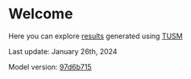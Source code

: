 # Welcome

Here you can explore [results](/tusm-steel-study/results) generated using [TUSM](https://github.com/esma-cgep/tusm)

Last update: January 26th, 2024

Model version: [97d6b715](https://github.com/esma-cgep/TUSM/tree/97d6b7153a35da2fe5b95d1e575debb82378c469)